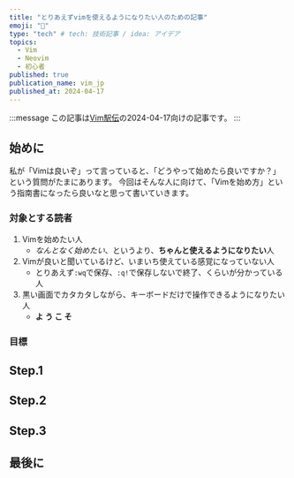 ```yaml
---
title: "とりあえずvimを使えるようになりたい人のための記事"
emoji: "🔰"
type: "tech" # tech: 技術記事 / idea: アイデア
topics:
  - Vim
  - Neovim
  - 初心者
published: true
publication_name: vim_jp
published_at: 2024-04-17
---
```


<!-- textlint-disable -->
:::message
この記事は[Vim駅伝](https://vim-jp.org/ekiden/)の2024-04-17向けの記事です。
:::
<!-- textlint-enable -->

## 始めに

私が「Vimは良いぞ」って言っていると、「どうやって始めたら良いですか？」という質問がたまにあります。
今回はそんな人に向けて、「Vimを始め方」という指南書になったら良いなと思って書いていきます。

### 対象とする読者

1. Vimを始めたい人
    * *なんとなく始めたい*、というより、**ちゃんと使えるようになりたい**人
1. Vimが良いと聞いているけど、いまいち使えている感覚になっていない人
    * とりあえず`:wq`で保存、`:q!`で保存しないで終了、くらいが分かっている人
1. 黒い画面でカタカタしながら、キーボードだけで操作できるようになりたい人
    * **よ う こ そ**

### 目標

## Step.1

## Step.2

## Step.3

## 最後に
